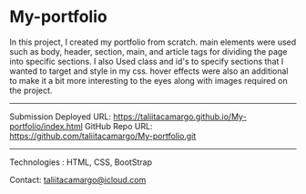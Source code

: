 # My-portfolio

In this project, I created my portfolio from scratch. main elements were used  such as body, header, section, main, and article tags for dividing the page into specific sections. I also Used class and id's to specify sections that I wanted to target and style in my css.  hover effects were also an additional to make it a bit more interesting to the eyes along with images required on the project. 

---

Submission Deployed URL: https://taliitacamargo.github.io/My-portfolio/index.html GitHub Repo URL: https://github.com/taliitacamargo/My-portfolio.git

---
Technologies : HTML, CSS, BootStrap


Contact: taliitacamargo@icloud.com
